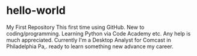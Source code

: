 # hello-world
My First Repository
This first time using GitHub. New to coding/programming. Learning Python via Code Academy etc. Any help is much appreciated.
Currently I'm a Desktop Analyst for Comcast in Philadelphia Pa,. ready to learn something new advance my career.
